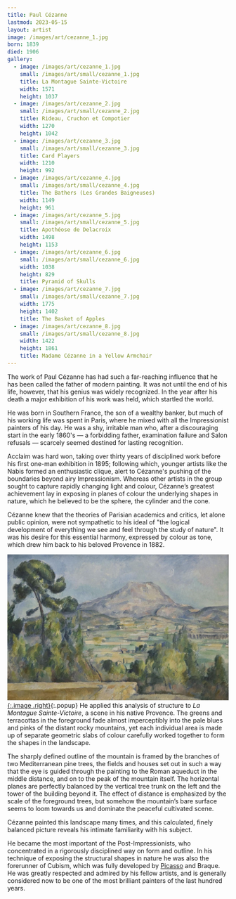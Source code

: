 ```yaml
---
title: Paul Cézanne
lastmod: 2023-05-15
layout: artist
image: /images/art/cezanne_1.jpg
born: 1839
died: 1906
gallery:
  - image: /images/art/cezanne_1.jpg
    small: /images/art/small/cezanne_1.jpg
    title: La Montague Sainte-Victoire
    width: 1571
    height: 1037
  - image: /images/art/cezanne_2.jpg
    small: /images/art/small/cezanne_2.jpg
    title: Rideau, Cruchon et Compotier 
    width: 1270
    height: 1042
  - image: /images/art/cezanne_3.jpg
    small: /images/art/small/cezanne_3.jpg
    title: Card Players
    width: 1210
    height: 992
  - image: /images/art/cezanne_4.jpg
    small: /images/art/small/cezanne_4.jpg
    title: The Bathers (Les Grandes Baigneuses)
    width: 1149
    height: 961 
  - image: /images/art/cezanne_5.jpg
    small: /images/art/small/cezanne_5.jpg
    title: Apothéose de Delacroix
    width: 1498
    height: 1153
  - image: /images/art/cezanne_6.jpg
    small: /images/art/small/cezanne_6.jpg
    width: 1038
    height: 829
    title: Pyramid of Skulls
  - image: /images/art/cezanne_7.jpg
    small: /images/art/small/cezanne_7.jpg
    width: 1775
    height: 1402
    title: The Basket of Apples
  - image: /images/art/cezanne_8.jpg
    small: /images/art/small/cezanne_8.jpg
    width: 1422
    height: 1861
    title: Madame Cézanne in a Yellow Armchair
---
```


The work of Paul Cézanne has had such a far-reaching influence that he has been
called the father of modern painting. It was not until the end of his life,
however, that his genius was widely recognized. In the year after his death a
major exhibition of his work was held, which startled the world.

He was born in Southern France, the son of a wealthy banker, but much of his
working life was spent in Paris, where he mixed with all the Impressionist
painters of his day. He was a shy, irritable man who, after a discouraging
start in the early 1860's &mdash; a forbidding father, examination failure and Salon
refusals &mdash; scarcely seemed destined for lasting recognition.

Acclaim was hard won, taking over thirty years of disciplined work before his
first one-man exhibition in 1895; following which, younger artists like the
Nabis formed an enthusiastic clique, alert to Cézanne's pushing of the
boundaries beyond airy Impressionism.  Whereas other artists in the group
sought to capture rapidly changing light and colour, Cézanne’s greatest
achievement lay in exposing in planes of colour the underlying shapes in
nature, which he believed to be the sphere, the cylinder and the cone.

Cézanne knew that the theories of Parisian academics and critics, let alone
public opinion, were not sympathetic to his ideal of "the logical development
of everything we see and feel through the study of nature". It was his desire
for this essential harmony, expressed by colour as tone, which drew him back to
his beloved Provence in 1882.

[![La Montague Sainte-Victoire](/images/art/cezanne_1.jpg){:.image .right}](/images/art/cezanne_1.jpg){:.popup}
He applied this analysis of structure to _La Montague Sainte-Victoire_, a scene
in his native Provence. The greens and terracottas in the foreground fade
almost imperceptibly into the pale blues and pinks of the distant rocky
mountains, yet each individual area is made up of separate geometric slabs of
colour carefully worked together to form the shapes in the landscape.

The sharply defined outline of the mountain is framed by the branches of two
Mediterranean pine trees, the fields and houses set out in such a way that the
eye is guided through the painting to the Roman aqueduct in the middle
distance, and on to the peak of the mountain itself.  The horizontal planes are
perfectly balanced by the vertical tree trunk on the left and the tower of the
building beyond it.  The effect of distance is emphasized by the scale of the
foreground trees, but somehow the mountain’s bare surface seems to loom towards
us and dominate the peaceful cultivated scene.

Cézanne painted this landscape many times, and this calculated, finely balanced
picture reveals his intimate familiarity with his subject.

He became the most important of the Post-Impressionists, who concentrated in a
rigorously disciplined way on form and outline. In his technique of exposing
the structural shapes in nature he was also the forerunner of Cubism, which was
fully developed by [Picasso](/art/picasso) and Braque. He was greatly respected
and admired by his fellow artists, and is generally considered now to be one of
the most brilliant painters of the last hundred years.
